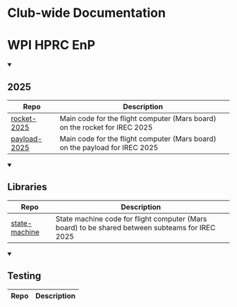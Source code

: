 # Club-wide Documentation

# WPI HPRC EnP

<details open>

<summary>

## 2025
  
</summary>
  
|Repo|Description|
|----|-----------|
|[rocket-2025](https://github.com/wpi-hprc/rocket-2025)|Main code for the flight computer (Mars board) on the rocket for IREC 2025|
|[payload-2025](https://github.com/wpi-hprc/payload-2025)|Main code for the flight computer (Mars board) on the payload for IREC 2025|
  
</details>

<details open>

<summary>

## Libraries
  
</summary>
  
|Repo|Description|
|----|-----------|
|[state-machine](https://github.com/WPI-HPRC/state-machine)|State machine code for flight computer (Mars board) to be shared between subteams for IREC 2025|

</details>

<details open>

<summary>

## Testing
  
</summary>
  
|Repo|Description|
|----|-----------|

</details>

